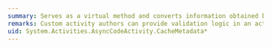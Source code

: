 ```yaml
---
summary: Serves as a virtual method and converts information obtained by cache reflection into arguments for an asynchronous activity.
remarks: Custom activity authors can provide validation logic in an activity's <xref:System.Activities.AsyncCodeActivity.CacheMetadata%2A> override. Any exceptions that are thrown from <xref:System.Activities.AsyncCodeActivity.CacheMetadata%2A> are not treated as validation errors. These exceptions will escape from the call to <xref:System.Activities.Validation.ActivityValidationServices.Validate%2A> and must be handled by the caller.
uid: System.Activities.AsyncCodeActivity.CacheMetadata*
---
```

